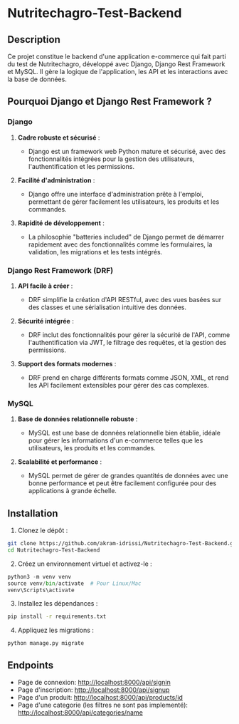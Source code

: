 ﻿# Nutritechagro-Test-Backend


## Description

Ce projet constitue le backend d'une application e-commerce qui fait parti du test de Nutritechagro, développé avec Django, Django Rest Framework et MySQL. Il gère la logique de l'application, les API et les interactions avec la base de données.

## Pourquoi Django et Django Rest Framework ?

### **Django**
1. **Cadre robuste et sécurisé** :
   - Django est un framework web Python mature et sécurisé, avec des fonctionnalités intégrées pour la gestion des utilisateurs, l'authentification et les permissions.
   
2. **Facilité d'administration** :
   - Django offre une interface d'administration prête à l'emploi, permettant de gérer facilement les utilisateurs, les produits et les commandes.

3. **Rapidité de développement** :
   - La philosophie "batteries included" de Django permet de démarrer rapidement avec des fonctionnalités comme les formulaires, la validation, les migrations et les tests intégrés.

### **Django Rest Framework (DRF)**
1. **API facile à créer** :
   - DRF simplifie la création d'API RESTful, avec des vues basées sur des classes et une sérialisation intuitive des données.
   
2. **Sécurité intégrée** :
   - DRF inclut des fonctionnalités pour gérer la sécurité de l'API, comme l'authentification via JWT, le filtrage des requêtes, et la gestion des permissions.

3. **Support des formats modernes** :
   - DRF prend en charge différents formats comme JSON, XML, et rend les API facilement extensibles pour gérer des cas complexes.

### **MySQL**
1. **Base de données relationnelle robuste** :
   - MySQL est une base de données relationnelle bien établie, idéale pour gérer les informations d'un e-commerce telles que les utilisateurs, les produits et les commandes.
   
2. **Scalabilité et performance** :
   - MySQL permet de gérer de grandes quantités de données avec une bonne performance et peut être facilement configurée pour des applications à grande échelle.

## Installation

1. Clonez le dépôt :
```bash
git clone https://github.com/akram-idrissi/Nutritechagro-Test-Backend.git
cd Nutritechagro-Test-Backend
```

2. Créez un environnement virtuel et activez-le :
  ```python
  python3 -m venv venv
  source venv/bin/activate  # Pour Linux/Mac
  venv\Scripts\activate
  ```

3. Installez les dépendances :
  ```bash
  pip install -r requirements.txt
  ```

4. Appliquez les migrations :
  ```
  python manage.py migrate
  ```

## Endpoints
- Page de connexion: [http://localhost:8000/api/signin](http://localhost:8000/api/signin)
- Page d'inscription: [http://localhost:8000/api/signup](http://localhost:8000/api/signup)
- Page d'un produit: [http://localhost:8000/api/products/id](http://localhost:8000/api/products/id)
- Page d'une categorie (les filtres ne sont pas implementé): [http://localhost:8000/api/categories/name](http://localhost:8000/api/categories/name)
